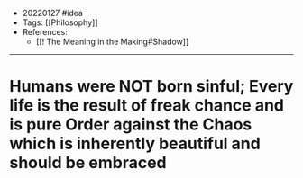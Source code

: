 - 20220127 #idea
- Tags: [[Philosophy]]
- References:
	- [[! The Meaning in the Making#Shadow]]

---

# Humans were NOT born sinful; Every life is the result of freak chance and is pure Order against the Chaos which is inherently beautiful and should be embraced